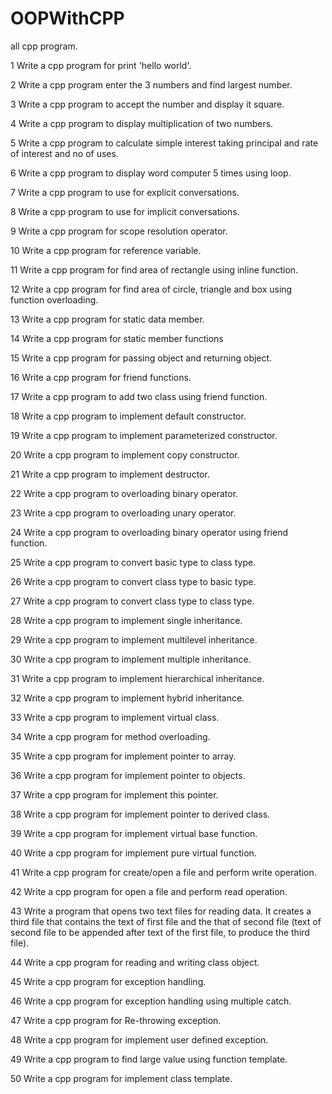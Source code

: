 # OOPWithCPP
all cpp program.

1	Write a cpp program for print 'hello world'.

2	Write a cpp program enter the 3 numbers and find largest number.

3	Write a cpp program to accept the number and display it square.

4	Write a cpp program to display multiplication of two numbers.

5	Write a cpp program to calculate simple interest taking principal and rate of interest and no of uses.

6	Write a cpp program to display word computer 5 times using loop.

7	Write a cpp program to use for explicit conversations.

8	Write a cpp program to use for implicit conversations.

9	Write a cpp program for scope resolution operator.

10	Write a cpp program for reference variable.

11	Write a cpp program for find area of rectangle using inline function.

12	Write a cpp program for find area of circle, triangle and box using function overloading.

13	Write a cpp program for static data member.

14	Write a cpp program for static member functions

15	Write a cpp program for passing object and returning object.

16	Write a cpp program for friend functions.

17	Write a cpp program to add two class using friend function.

18	Write a cpp program to implement default constructor.

19	Write a cpp program to implement parameterized constructor.

20	Write a cpp program to implement copy constructor.

21	Write a cpp program to implement destructor.

22	Write a cpp program to overloading binary operator.

23	Write a cpp program to overloading unary operator.

24	Write a cpp program to overloading binary operator using friend function.

25	Write a cpp program to convert basic type to class type.

26	Write a cpp program to convert class type to basic type.

27	Write a cpp program to convert class type to class type.

28	Write a cpp program to implement single inheritance.

29	Write a cpp program to implement multilevel inheritance.

30	Write a cpp program to implement multiple inheritance.

31	Write a cpp program to implement hierarchical inheritance.

32	Write a cpp program to implement hybrid inheritance.

33	Write a cpp program to implement virtual class.

34	Write a cpp program for method overloading.

35	Write a cpp program for implement pointer to array.

36	Write a cpp program for implement pointer to objects.

37	Write a cpp program for implement this pointer.

38	Write a cpp program for implement pointer to derived class.

39	Write a cpp program for implement virtual base function.

40	Write a cpp program for implement pure virtual function.

41	Write a cpp program for create/open a file and perform write operation.

42	Write a cpp program for open a file and perform read operation.

43	Write a program that opens two text files for reading data. It creates a third file that contains the text of first file and the that of second file (text of second file to be appended after text of the first file, to produce the third file).

44	Write a cpp program for reading and writing class object.

45	Write a cpp program for exception handling.

46	Write a cpp program for exception handling using multiple catch.

47	Write a cpp program for Re-throwing exception.

48	Write a cpp program for implement user defined exception.

49	Write a cpp program to find large value using function template.

50	Write a cpp program for implement class template.
